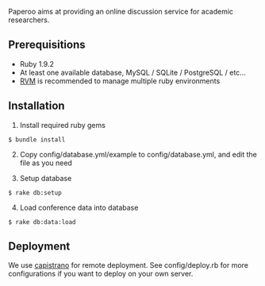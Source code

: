 Paperoo aims at providing an online discussion service for academic researchers.

Prerequisitions
---
- Ruby 1.9.2
- At least one available database, MySQL / SQLite / PostgreSQL / etc...
- [RVM](http://beginrescueend.com/) is recommended to manage multiple ruby environments

Installation
---

1. Install required ruby gems

```
$ bundle install
```

2. Copy config/database.yml/example to config/database.yml, and edit the file as you need

3. Setup database

```
$ rake db:setup
```

4. Load conference data into database

```
$ rake db:data:load
```

Deployment
---
We use [capistrano](https://github.com/capistrano/capistrano) for remote deployment. See config/deploy.rb for more configurations if you want to deploy on your own server.

